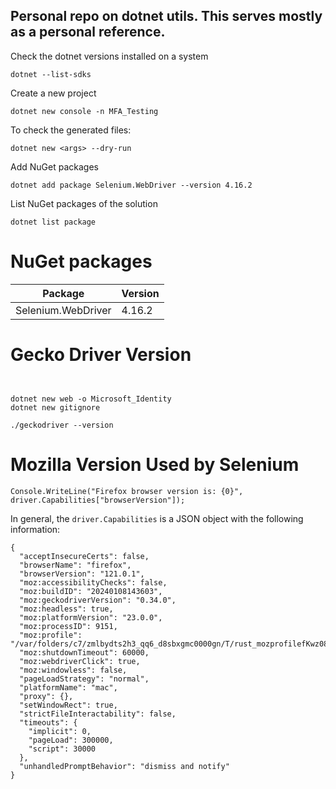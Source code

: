 ## Personal repo on dotnet utils. This serves mostly as a personal reference. 

Check the dotnet versions installed on a system

```
dotnet --list-sdks
```

Create a new project
```
dotnet new console -n MFA_Testing
```

To check the generated files:
```
dotnet new <args> --dry-run
```

Add NuGet packages
```
dotnet add package Selenium.WebDriver --version 4.16.2
```

List NuGet packages of the solution
```
dotnet list package
```
# NuGet packages
|      Package         |  Version | 
|        ---           |    ---   |
| Selenium.WebDriver   |  4.16.2  |

# Gecko Driver Version

```


```

```
dotnet new web -o Microsoft_Identity
dotnet new gitignore
```

```
./geckodriver --version
```

# Mozilla Version Used by Selenium

```
Console.WriteLine("Firefox browser version is: {0}", driver.Capabilities["browserVersion"]);
```

In general, the `driver.Capabilities` is a JSON object with the following information: 

```
{
  "acceptInsecureCerts": false,
  "browserName": "firefox",
  "browserVersion": "121.0.1",
  "moz:accessibilityChecks": false,
  "moz:buildID": "20240108143603",
  "moz:geckodriverVersion": "0.34.0",
  "moz:headless": true,
  "moz:platformVersion": "23.0.0",
  "moz:processID": 9151,
  "moz:profile": "/var/folders/c7/zmlbydts2h3_qq6_d8sbxgmc0000gn/T/rust_mozprofilefKwz08",
  "moz:shutdownTimeout": 60000,
  "moz:webdriverClick": true,
  "moz:windowless": false,
  "pageLoadStrategy": "normal",
  "platformName": "mac",
  "proxy": {},
  "setWindowRect": true,
  "strictFileInteractability": false,
  "timeouts": {
    "implicit": 0,
    "pageLoad": 300000,
    "script": 30000
  },
  "unhandledPromptBehavior": "dismiss and notify"
}
```
